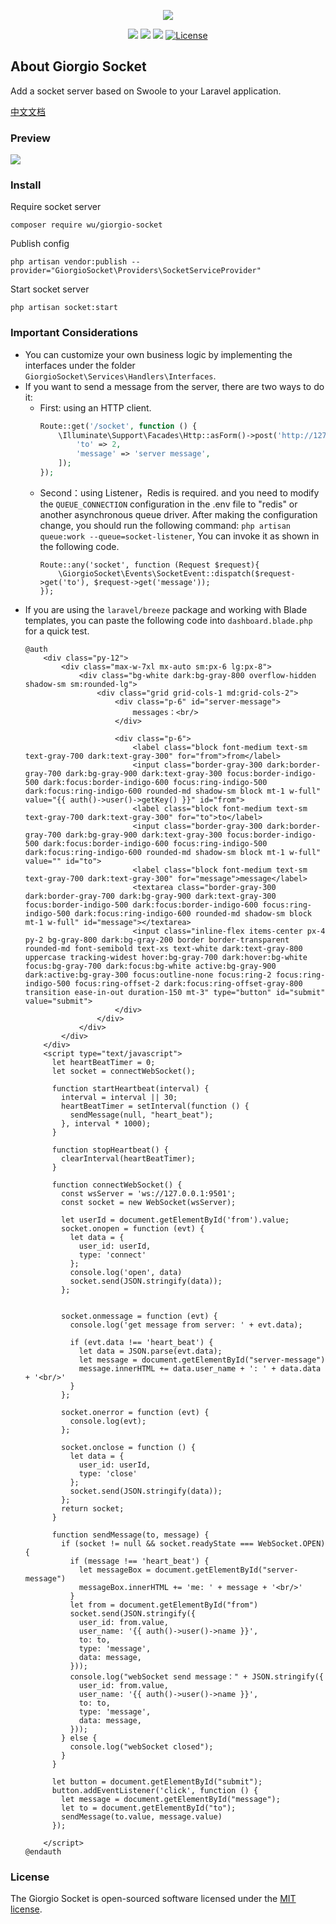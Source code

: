 <p align="center"><img src="https://m-finder.github.io/images/avatar.jpeg"></p>
<p align="center">
<img src="https://img.shields.io/badge/Author-m--finder-red">
<img src="https://img.shields.io/badge/Laravel-9.52.0-red">
<img src="https://img.shields.io/badge/Swoole-5.0.3-red">
<a href="https://packagist.org/packages/wu/giorgio-socket"><img src="https://img.shields.io/badge/License-MIT-green" alt="License"></a>
</p>

## About Giorgio Socket
Add a socket server based on Swoole to your Laravel application.

[ 中文文档 ](https://m-finder.github.io/2023/11/20/2023-11-20-laravel-swoole-socket/)
### Preview
![](https://repository-images.githubusercontent.com/721082370/0240b5fa-69e2-4bf0-89f2-fbed407c2b54)


### Install

Require socket server
```
composer require wu/giorgio-socket
```

Publish config
```
php artisan vendor:publish --provider="GiorgioSocket\Providers\SocketServiceProvider"
```

Start socket server
```
php artisan socket:start
```

### Important Considerations

* You can customize your own business logic by implementing the interfaces under the folder `GiorgioSocket\Services\Handlers\Interfaces`.
* If you want to send a message from the server, there are two ways to do it:
  * First: using an HTTP client.
    ```php
    Route::get('/socket', function () {
        \Illuminate\Support\Facades\Http::asForm()->post('http://127.0.0.1:9501', [
            'to' => 2,
            'message' => 'server message',
        ]);
    });
    ```
  * Second：using Listener，Redis is required. and you need to modify the `QUEUE_CONNECTION` configuration in the .env file to "redis" or another asynchronous queue driver. After making the configuration change, you should run the following command: `php artisan queue:work --queue=socket-listener`, You can invoke it as shown in the following code.
      ```
      Route::any('socket', function (Request $request){
          \GiorgioSocket\Events\SocketEvent::dispatch($request->get('to'), $request->get('message'));
      });
      ```
* If you are using the `laravel/breeze` package and working with Blade templates, you can paste the following code into `dashboard.blade.php` for a quick test.
  ```
  @auth
      <div class="py-12">
          <div class="max-w-7xl mx-auto sm:px-6 lg:px-8">
              <div class="bg-white dark:bg-gray-800 overflow-hidden shadow-sm sm:rounded-lg">
                  <div class="grid grid-cols-1 md:grid-cols-2">
                      <div class="p-6" id="server-message">
                          messages：<br/>
                      </div>

                      <div class="p-6">
                          <label class="block font-medium text-sm text-gray-700 dark:text-gray-300" for="from">from</label>
                          <input class="border-gray-300 dark:border-gray-700 dark:bg-gray-900 dark:text-gray-300 focus:border-indigo-500 dark:focus:border-indigo-600 focus:ring-indigo-500 dark:focus:ring-indigo-600 rounded-md shadow-sm block mt-1 w-full" value="{{ auth()->user()->getKey() }}" id="from">
                          <label class="block font-medium text-sm text-gray-700 dark:text-gray-300" for="to">to</label>
                          <input class="border-gray-300 dark:border-gray-700 dark:bg-gray-900 dark:text-gray-300 focus:border-indigo-500 dark:focus:border-indigo-600 focus:ring-indigo-500 dark:focus:ring-indigo-600 rounded-md shadow-sm block mt-1 w-full" value="" id="to">
                          <label class="block font-medium text-sm text-gray-700 dark:text-gray-300" for="message">message</label>
                          <textarea class="border-gray-300 dark:border-gray-700 dark:bg-gray-900 dark:text-gray-300 focus:border-indigo-500 dark:focus:border-indigo-600 focus:ring-indigo-500 dark:focus:ring-indigo-600 rounded-md shadow-sm block mt-1 w-full" id="message"></textarea>
                          <input class="inline-flex items-center px-4 py-2 bg-gray-800 dark:bg-gray-200 border border-transparent rounded-md font-semibold text-xs text-white dark:text-gray-800 uppercase tracking-widest hover:bg-gray-700 dark:hover:bg-white focus:bg-gray-700 dark:focus:bg-white active:bg-gray-900 dark:active:bg-gray-300 focus:outline-none focus:ring-2 focus:ring-indigo-500 focus:ring-offset-2 dark:focus:ring-offset-gray-800 transition ease-in-out duration-150 mt-3" type="button" id="submit" value="submit">
                      </div>
                  </div>
              </div>
          </div>
      </div>
      <script type="text/javascript">
        let heartBeatTimer = 0;
        let socket = connectWebSocket();

        function startHeartbeat(interval) {
          interval = interval || 30;
          heartBeatTimer = setInterval(function () {
            sendMessage(null, "heart_beat");
          }, interval * 1000);
        }

        function stopHeartbeat() {
          clearInterval(heartBeatTimer);
        }

        function connectWebSocket() {
          const wsServer = 'ws://127.0.0.1:9501';
          const socket = new WebSocket(wsServer);

          let userId = document.getElementById('from').value;
          socket.onopen = function (evt) {
            let data = {
              user_id: userId,
              type: 'connect'
            };
            console.log('open', data)
            socket.send(JSON.stringify(data));
          };


          socket.onmessage = function (evt) {
            console.log('get message from server: ' + evt.data);

            if (evt.data !== 'heart_beat') {
              let data = JSON.parse(evt.data);
              let message = document.getElementById("server-message")
              message.innerHTML += data.user_name + ': ' + data.data + '<br/>'
            }
          };

          socket.onerror = function (evt) {
            console.log(evt);
          };

          socket.onclose = function () {
            let data = {
              user_id: userId,
              type: 'close'
            };
            socket.send(JSON.stringify(data));
          };
          return socket;
        }

        function sendMessage(to, message) {
          if (socket != null && socket.readyState === WebSocket.OPEN) {
            if (message !== 'heart_beat') {
              let messageBox = document.getElementById("server-message")
              messageBox.innerHTML += 'me: ' + message + '<br/>'
            }
            let from = document.getElementById("from")
            socket.send(JSON.stringify({
              user_id: from.value,
              user_name: '{{ auth()->user()->name }}',
              to: to,
              type: 'message',
              data: message,
            }));
            console.log("webSocket send message：" + JSON.stringify({
              user_id: from.value,
              user_name: '{{ auth()->user()->name }}',
              to: to,
              type: 'message',
              data: message,
            }));
          } else {
            console.log("webSocket closed");
          }
        }

        let button = document.getElementById("submit");
        button.addEventListener('click', function () {
          let message = document.getElementById("message");
          let to = document.getElementById("to");
          sendMessage(to.value, message.value)
        });

      </script>
  @endauth
  ```
### License

The Giorgio Socket is open-sourced software licensed under the [MIT license](https://opensource.org/licenses/MIT).
